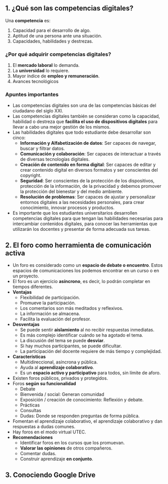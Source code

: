 ## 1. ¿Qué son las competencias digitales?

Una **competencia** es:

1. Capacidad para el desarrollo de algo.
2. Aptitud de una persona ante una situación.
3. Capacidades, habilidades y destrezas.

### ¿Por qué adquirir competencias digitales?

1. El **mercado laboral** lo demanda.
2. La **universidad** lo requiere.
3. Mayor índice de **empleo y remuneración**.
4. Avances tecnológicos 

### Apuntes importantes

- Las competencias digitales son una de las competencias básicas del ciudadano del siglo XXI.
- Las competencias digitales también se consideran como la capacidad, habilidad o destreza que **facilita el uso de dispositivos digitales** para llevar a cabo una mejor gestión de los mismos.
- Las habilidades digitales que todo estudiante debe desarrollar son cinco:
	- **Información y Alfabetización de datos**: Ser capaces de navegar, buscar y filtrar datos.
	- **Comunicación y colaboración**: Ser capaces de interactuar a través de diversas tecnologías digitales.
	- **Creación de contenido en forma digital**: Ser capaces de editar y crear contenido digital en diversos formatos y ser conscientes del copyright.
	- **Seguridad**: Ser conscientes de la protección de los dispositivos, protección de la información, de la privacidad y debemos promover la protección del bienestar y del medio ambiente.
	- **Resolución de problemas**: Ser capaces de ajustar y personalizar entornos digitales a las necesidades personales, para crear conocimiento, innovar procesos y productos.
- Es importante que los estudiantes universitarios desarrollen competencias digitales para que tengan las habilidades necesarias para  intercambiar contenidos digitales, para conocer las herramientas que utilizarán los docentes y presentar de forma adecuada sus tareas.

## 2. El foro como herramienta de comunicación activa

- Un foro es considerado como un **espacio de debate o encuentro**. Estos espacios de comunicaciones los podemos encontrar en un curso o en un proyecto.
- El foro es un ejercicio **asíncrono**, es decir, lo podrán completar en tiempos diferentes.
- **Ventajas**
	- Flexibilidad de participación.
	- Promueve la participación.
	- Los comentarios son más meditados y reflexivos.
	- La información se almacena.
	- Facilita la evaluación del profesor.
- **Desventajas**
	- Se puede sentir **aislamiento** al no recibir respuestas inmediatas.
	- Es más complejo identificar cuándo se ha agotado el tema.
	- La discusión del tema se puede **desviar**.
	- Si hay muchos participantes, se puede dificultar.
	- La participación del docente requiere de más tiempo y complejidad.
- **Características**
	- Multidireccional, asíncrona y pública.
	- Ayuda al **aprendizaje colaborativo**.
	- Es un **espacio activo y participativo** para todos, sin límite de aforo.
- Existen foros públicos, privados y protegidos.
- Foros **según su funcionalidad**
	- Debate
	- Bienvenida / social: Generan comunidad
	- Exposición / creación de conocimiento: Reflexión y debate.
	- Prácticas
	- Consultas
	- Dudas: Donde se responden preguntas de forma pública.
- Fomentan el aprendizaje colaborativo, el aprendizaje colaborativo y dan respuestas a dudas comunes.
- Hay foros en el modo virtual UTEC.
- **Recomendaciones**
	- Identificar foros en los cursos que los promuevan.
	- **Valorar las opiniones** de otros compañeros.
	- Comentar dudas.
	- Construir aprendizaje **en conjunto**.

## 3. Conociendo Google Drive


